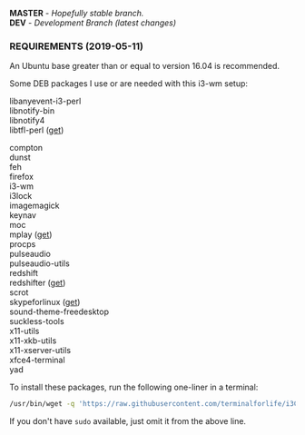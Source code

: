 **MASTER** - _Hopefully stable branch._\
**DEV** - _Development Branch (latest changes)_

### REQUIREMENTS (2019-05-11)

An Ubuntu base greater than or equal to version 16.04 is recommended.

Some DEB packages I use or are needed with this i3-wm setup:

libanyevent-i3-perl\
libnotify-bin\
libnotify4\
libtfl-perl ([get](https://github.com/terminalforlife/DEB-Packages))

compton\
dunst\
feh\
firefox\
i3-wm\
i3lock\
imagemagick\
keynav\
moc\
mplay ([get](https://github.com/terminalforlife/DEB-Packages))\
procps\
pulseaudio\
pulseaudio-utils\
redshift\
redshifter ([get](https://github.com/terminalforlife/DEB-Packages))\
scrot\
skypeforlinux ([get](https://www.skype.com/en/get-skype))\
sound-theme-freedesktop\
suckless-tools\
x11-utils\
x11-xkb-utils\
x11-xserver-utils\
xfce4-terminal \
yad

To install these packages, run the following one-liner in a terminal:

```bash
/usr/bin/wget -q 'https://raw.githubusercontent.com/terminalforlife/i3Config/master/get_packages' -O - | sudo /bin/bash -
```

If you don't have `sudo` available, just omit it from the above line.
